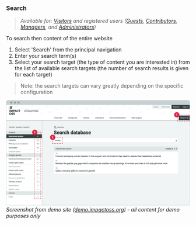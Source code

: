 ### Search

> _Available for: [Visitors](/visitors/visitor.md) and registered users ([Guests](/guests/guest.md), [Contributors](/contributors/contributor.md), [Managers](/managers/manager.md), and [Administrators](/admins/admin.md))_

To search then content of the entire website
1. Select 'Search' from the principal navigation
2. Enter your search term(s)
3. Select your search target (the type of content you are interested in) from the list of available search targets (the number of search results is given for each target)

> Note: the search targets can vary greatly depending on the specific configuration

![](/assets/v-search.png)
_Screenshot from demo site ([demo.impactoss.org](https://demo.impactoss.org)) - all content for demo purposes only_